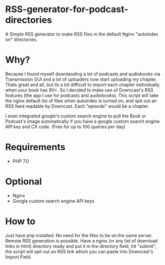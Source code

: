 # RSS-generator-for-podcast-directories
A Simple RSS generator to make RSS files in the default Nginx "autoindex on" directories.

# Why?
Because I found myself downlaoding a lot of podcasts and audiobooks via Transmission GUI and a lot of uploaders now start uploading my chapter. Thats great and all, but its a bit difficult to import each chapter individually when your book has 90+. So I decided to make use of Downcast's RSS features (the app I use for podcasts and audiobooks). This script will take the nginx default list of files when autoindex is turned on, and spit out an RSS feed readable by Downcast. Each "episode" would be a chapter.

I even integrated google's custom search engine to pull the Book or Podcast's image automatically if you have a google custom search engine API key and CX code. (Free for up to 100 queries per day)

# Requirements
* PHP 7.0

# Optional
* Nginx
* Google custom search engine API keys 

# How to
Just have php installed. No need for the files to be on the same server. Remote RSS generation is possible.
Have a nginx (or any list of download links in html) directory ready and put it in the directory field, hit "submit", the script will spit out an RSS link which you can paste into Downcast's Import Field.
